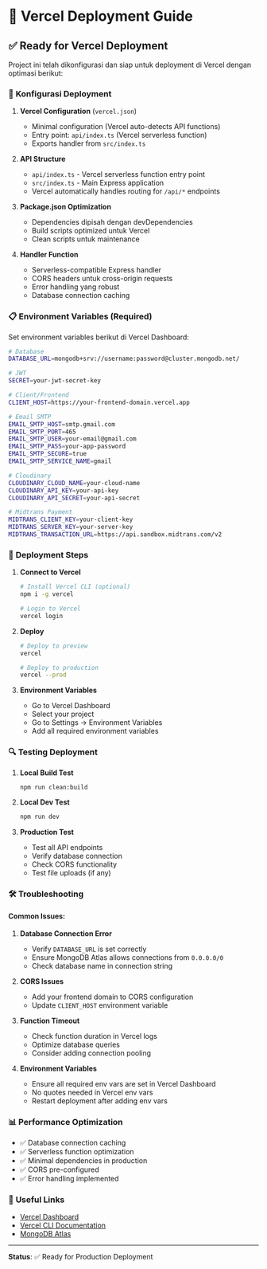 # 🚀 Vercel Deployment Guide

## ✅ Ready for Vercel Deployment

Project ini telah dikonfigurasi dan siap untuk deployment di Vercel dengan optimasi berikut:

### 🔧 **Konfigurasi Deployment**

1. **Vercel Configuration** (`vercel.json`)
   - Minimal configuration (Vercel auto-detects API functions)
   - Entry point: `api/index.ts` (Vercel serverless function)
   - Exports handler from `src/index.ts`

2. **API Structure**
   - `api/index.ts` - Vercel serverless function entry point
   - `src/index.ts` - Main Express application
   - Vercel automatically handles routing for `/api/*` endpoints

2. **Package.json Optimization**

   - Dependencies dipisah dengan devDependencies
   - Build scripts optimized untuk Vercel
   - Clean scripts untuk maintenance

3. **Handler Function**
   - Serverless-compatible Express handler
   - CORS headers untuk cross-origin requests
   - Error handling yang robust
   - Database connection caching

### 📋 **Environment Variables (Required)**

Set environment variables berikut di Vercel Dashboard:

```bash
# Database
DATABASE_URL=mongodb+srv://username:password@cluster.mongodb.net/

# JWT
SECRET=your-jwt-secret-key

# Client/Frontend
CLIENT_HOST=https://your-frontend-domain.vercel.app

# Email SMTP
EMAIL_SMTP_HOST=smtp.gmail.com
EMAIL_SMTP_PORT=465
EMAIL_SMTP_USER=your-email@gmail.com
EMAIL_SMTP_PASS=your-app-password
EMAIL_SMTP_SECURE=true
EMAIL_SMTP_SERVICE_NAME=gmail

# Cloudinary
CLOUDINARY_CLOUD_NAME=your-cloud-name
CLOUDINARY_API_KEY=your-api-key
CLOUDINARY_API_SECRET=your-api-secret

# Midtrans Payment
MIDTRANS_CLIENT_KEY=your-client-key
MIDTRANS_SERVER_KEY=your-server-key
MIDTRANS_TRANSACTION_URL=https://api.sandbox.midtrans.com/v2
```

### 🚀 **Deployment Steps**

1. **Connect to Vercel**

   ```bash
   # Install Vercel CLI (optional)
   npm i -g vercel

   # Login to Vercel
   vercel login
   ```

2. **Deploy**

   ```bash
   # Deploy to preview
   vercel

   # Deploy to production
   vercel --prod
   ```

3. **Environment Variables**
   - Go to Vercel Dashboard
   - Select your project
   - Go to Settings → Environment Variables
   - Add all required environment variables

### 🔍 **Testing Deployment**

1. **Local Build Test**

   ```bash
   npm run clean:build
   ```

2. **Local Dev Test**

   ```bash
   npm run dev
   ```

3. **Production Test**
   - Test all API endpoints
   - Verify database connection
   - Check CORS functionality
   - Test file uploads (if any)

### 🛠️ **Troubleshooting**

#### Common Issues:

1. **Database Connection Error**

   - Verify `DATABASE_URL` is set correctly
   - Ensure MongoDB Atlas allows connections from `0.0.0.0/0`
   - Check database name in connection string

2. **CORS Issues**

   - Add your frontend domain to CORS configuration
   - Update `CLIENT_HOST` environment variable

3. **Function Timeout**

   - Check function duration in Vercel logs
   - Optimize database queries
   - Consider adding connection pooling

4. **Environment Variables**
   - Ensure all required env vars are set in Vercel Dashboard
   - No quotes needed in Vercel env vars
   - Restart deployment after adding env vars

### 📊 **Performance Optimization**

- ✅ Database connection caching
- ✅ Serverless function optimization
- ✅ Minimal dependencies in production
- ✅ CORS pre-configured
- ✅ Error handling implemented

### 🔗 **Useful Links**

- [Vercel Dashboard](https://vercel.com/dashboard)
- [Vercel CLI Documentation](https://vercel.com/docs/cli)
- [MongoDB Atlas](https://cloud.mongodb.com)

---

**Status**: ✅ Ready for Production Deployment

